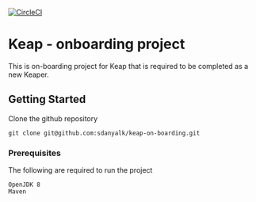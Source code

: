 [![CircleCI](https://circleci.com/gh/sdanyalk/keap-on-boarding/tree/master.svg?style=svg&circle-token=a8fbfbcc6cfed13ea30465ce1466e9a096d0d53b)](https://circleci.com/gh/sdanyalk/keap-on-boarding/tree/master)

# Keap - onboarding project

This is on-boarding project for Keap that is required to be completed as a new Keaper.

## Getting Started

Clone the github repository

```
git clone git@github.com:sdanyalk/keap-on-boarding.git
```

### Prerequisites

The following are required to run the project

```
OpenJDK 8
Maven
```
